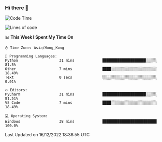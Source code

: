 ### Hi there 👋

<!--
**RoiexLee/RoiexLee** is a ✨ _special_ ✨ repository because its `README.md` (this file) appears on your GitHub profile.

Here are some ideas to get you started:

- 🔭 I’m currently working on ...
- 🌱 I’m currently learning ...
- 👯 I’m looking to collaborate on ...
- 🤔 I’m looking for help with ...
- 💬 Ask me about ...
- 📫 How to reach me: ...
- 😄 Pronouns: ...
- ⚡ Fun fact: ...
-->

<!--START_SECTION:waka-->
![Code Time](http://img.shields.io/badge/Code%20Time-117%20hrs%2010%20mins-blue)

![Lines of code](https://img.shields.io/badge/From%20Hello%20World%20I%27ve%20Written-3%20Thousand%20lines%20of%20code-blue)

📊 **This Week I Spent My Time On** 

```text
⌚︎ Time Zone: Asia/Hong_Kong

💬 Programming Languages: 
Python                   31 mins             ████████████████████░░░░░   81.5% 
Other                    7 mins              ████░░░░░░░░░░░░░░░░░░░░░   18.49% 
Text                     0 secs              ░░░░░░░░░░░░░░░░░░░░░░░░░   0.01%

🔥 Editors: 
PyCharm                  31 mins             ████████████████████░░░░░   81.51% 
VS Code                  7 mins              ████░░░░░░░░░░░░░░░░░░░░░   18.49%

💻 Operating System: 
Windows                  38 mins             █████████████████████████   100.0%

```


 Last Updated on 16/12/2022 18:38:55 UTC
<!--END_SECTION:waka-->
